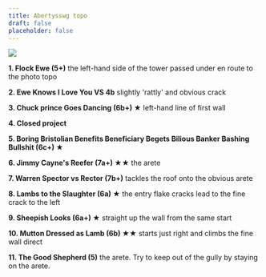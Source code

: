 ```yaml
---
title: Abertysswg topo
draft: false
placeholder: false
---
```


![](/img/south-wales/south-east-sandstone/Abertwssyg-LH-copy.jpg)

**1. Flock Ewe (5+)** the left-hand side of the tower passed under en route to the photo topo

**2. Ewe Knows I Love You VS 4b** slightly 'rattly' and obvious crack

**3. Chuck prince Goes Dancing (6b+) ★** left-hand line of first wall

**4. Closed project**

**5. Boring Bristolian Benefits Beneficiary Begets Bilious Banker Bashing Bullshit (6c+) ★**

**6. Jimmy Cayne's Reefer (7a+) ★★** the arete

**7. Warren Spector vs Rector (7b+)** tackles the roof onto the obvious arete

**8. Lambs to the Slaughter (6a) ★** the entry flake cracks lead to the fine crack to the left

**9. Sheepish Looks (6a+) ★** straight up the wall from the same start

**10. Mutton Dressed as Lamb (6b) ★★** starts just right and climbs the fine wall direct

**11. The Good Shepherd (5)** the arete. Try to keep out of the gully by staying on the arete.

